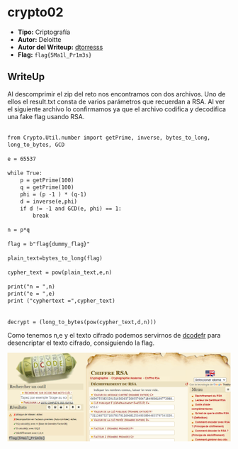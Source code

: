 # crypto02 #
  
- **Tipo:** Criptografía 
- **Autor:** Deloitte
- **Autor del Writeup:** [dtorresss](https://github.com/dtorresss)
- **Flag:** `flag{5Ma1l_Pr1m3s}`

## WriteUp ## 

Al descomprimir el zip del reto nos encontramos con dos archivos. Uno de ellos el result.txt consta de varios parámetros que recuerdan a RSA. Al ver el siguiente archivo lo confirmamos ya que el archivo codifica y decodifica una fake flag usando RSA.

```

from Crypto.Util.number import getPrime, inverse, bytes_to_long, long_to_bytes, GCD

e = 65537 

while True:
    p = getPrime(100)
    q = getPrime(100)
    phi = (p -1 ) * (q-1)
    d = inverse(e,phi)
    if d != -1 and GCD(e, phi) == 1:
        break

n = p*q 

flag = b"flag{dummy_flag}"

plain_text=bytes_to_long(flag)

cypher_text = pow(plain_text,e,n)

print("n = ",n)
print("e = ",e)
print ("cyphertext =",cypher_text)


decrypt = (long_to_bytes(pow(cypher_text,d,n)))
```
Como tenemos n,e y el texto cifrado podemos servirnos de [dcodefr](https://www.dcode.fr/chiffre-rsa) para desencriptar el texto cifrado, consiguiendo la flag.

![Flag conseguida](images/1.png)
